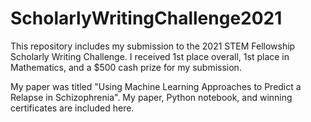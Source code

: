 # ScholarlyWritingChallenge2021

This repository includes my submission to the 2021 STEM Fellowship Scholarly Writing Challenge. I received 1st place overall, 1st place in Mathematics, and a $500 cash prize for my submission.

My paper was titled "Using Machine Learning Approaches to Predict a Relapse in Schizophrenia". My paper, Python notebook, and winning certificates are included here.
